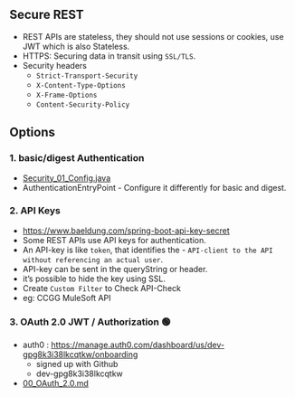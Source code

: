 ## Secure REST
- REST APIs are stateless, they should not use sessions or cookies, use JWT which is also Stateless.
- HTTPS: Securing data in transit using `SSL/TLS`.
- Security headers
  - `Strict-Transport-Security`
  - `X-Content-Type-Options`
  - `X-Frame-Options`
  - `Content-Security-Policy`  

## Options
### 1. basic/digest Authentication
- [Security_01_Config.java](..%2F..%2Fsrc%2Fmain%2Fjava%2Fcom%2Flekhraj%2Fjava%2Fspring%2FSB_99_RESTful_API%2Fconfiguration%2FSecurity_01_Config.java)
- AuthenticationEntryPoint - Configure it differently for basic and digest.

### 2. API Keys
- https://www.baeldung.com/spring-boot-api-key-secret
- Some REST APIs use API keys for authentication.
- An API-key is like `token`, that identifies the - `API-client to the API without referencing an actual user`.
- API-key can be sent in the queryString or header.
- it’s possible to hide the key using SSL.
- Create `Custom Filter` to Check API-Check
- eg: CCGG MuleSoft API


### 3. OAuth 2.0 JWT / Authorization :green_circle:
- auth0 : https://manage.auth0.com/dashboard/us/dev-gpg8k3i38lkcqtkw/onboarding 
  - signed up with Github
  - dev-gpg8k3i38lkcqtkw
- [00_OAuth_2.0.md](00_OAuth_2.0.md)
